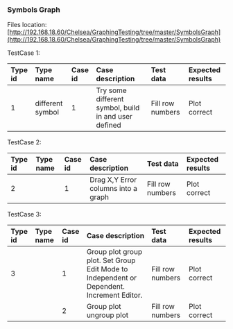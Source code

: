 ### Symbols Graph

Files location:[http://192.168.18.60/Chelsea/GraphingTesting/tree/master/SymbolsGraph](http://192.168.18.60/Chelsea/GraphingTesting/tree/master/SymbolsGraph)

TestCase 1:

| Type id | Type name | Case id | Case description | Test data | Expected results |
| :--- | :--- | :--- | :--- | :--- | :--- |
| 1 | different symbol | 1 | Try some different symbol, build in and user defined | Fill row numbers | Plot correct |

TestCase 2:

| Type id | Type name | Case id | Case description | Test data | Expected results |
| :--- | :--- | :--- | :--- | :--- | :--- |
| 2 |  | 1 | Drag X,Y Error columns into a graph | Fill row numbers | Plot correct |

TestCase 3:

| Type id | Type name | Case id | Case description | Test data | Expected results |
| :--- | :--- | :--- | :--- | :--- | :--- |
| 3 |  | 1 | Group plot group plot. Set Group Edit Mode to Independent or Dependent. Increment Editor. | Fill row numbers | Plot correct |
|  |  | 2 | Group plot ungroup plot | Fill row numbers | Plot correct |



